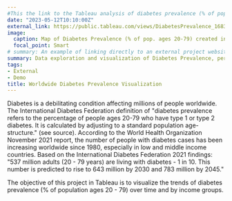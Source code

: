 ```yaml
---
#This the link to the Tableau analysis of diabetes prevalence (% of population)
date: "2023-05-12T10:10:00Z"
external_link: https://public.tableau.com/views/DiabetesPrevalence_16839571584530/Story1?:language=en-US&:display_count=n&:origin=viz_share_link
image:
  caption: Map of Diabetes Prevalence (% of pop. ages 20-79) created in Microsoft PowerBI. March 2023. Guedem Dara
  focal_point: Smart
# summary: An example of linking directly to an external project website using `external_link`.
summary: Data exploration and visualization of Diabetes Prevalence, percent of population ages 20 to 79, by Country from 2000 - 2020.  
tags:
- External 
- Demo
title: Worldwide Diabetes Prevalence Visualization
---
```

Diabetes is a debilitating condition affecting millions of people worldwide. The International Diabetes Federation definition of "diabetes prevalence refers to the percentage of people ages 20-79 who have  type 1 or type 2 diabetes. It is calculated by adjusting to a standard population age-structure." (see source). According to the World Health Organization November 2021 report, the number of people with diabetes cases has been increasing worldwide since 1980, especially in low and middle income countries. Based on the International Diabetes Federation 2021 findings: "537 million adults (20 - 79 years) are living with diabetes - 1 in 10. This number is predicted to rise to 643 million by 2030 and 783 million by 2045." 

The objective of this project in Tableau is to visualize the trends of diabetes prevalence (% of population ages 20 - 79) over time and by income groups.